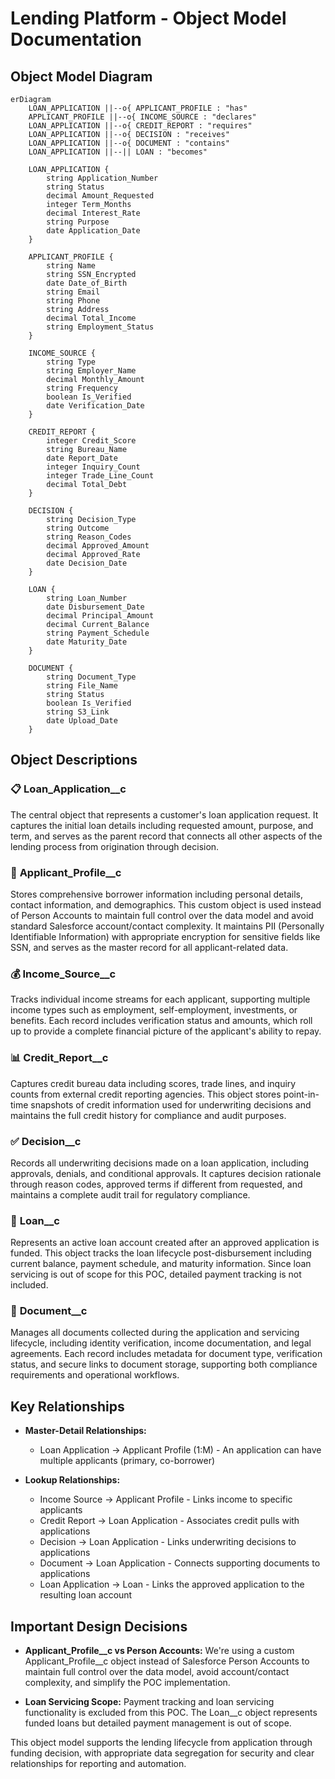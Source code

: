 # Lending Platform - Object Model Documentation

## Object Model Diagram

```mermaid
erDiagram
    LOAN_APPLICATION ||--o{ APPLICANT_PROFILE : "has"
    APPLICANT_PROFILE ||--o{ INCOME_SOURCE : "declares"
    LOAN_APPLICATION ||--o{ CREDIT_REPORT : "requires"
    LOAN_APPLICATION ||--o{ DECISION : "receives"
    LOAN_APPLICATION ||--o{ DOCUMENT : "contains"
    LOAN_APPLICATION ||--|| LOAN : "becomes"
    
    LOAN_APPLICATION {
        string Application_Number
        string Status
        decimal Amount_Requested
        integer Term_Months
        decimal Interest_Rate
        string Purpose
        date Application_Date
    }
    
    APPLICANT_PROFILE {
        string Name
        string SSN_Encrypted
        date Date_of_Birth
        string Email
        string Phone
        string Address
        decimal Total_Income
        string Employment_Status
    }
    
    INCOME_SOURCE {
        string Type
        string Employer_Name
        decimal Monthly_Amount
        string Frequency
        boolean Is_Verified
        date Verification_Date
    }
    
    CREDIT_REPORT {
        integer Credit_Score
        string Bureau_Name
        date Report_Date
        integer Inquiry_Count
        integer Trade_Line_Count
        decimal Total_Debt
    }
    
    DECISION {
        string Decision_Type
        string Outcome
        string Reason_Codes
        decimal Approved_Amount
        decimal Approved_Rate
        date Decision_Date
    }
    
    LOAN {
        string Loan_Number
        date Disbursement_Date
        decimal Principal_Amount
        decimal Current_Balance
        string Payment_Schedule
        date Maturity_Date
    }
    
    DOCUMENT {
        string Document_Type
        string File_Name
        string Status
        boolean Is_Verified
        string S3_Link
        date Upload_Date
    }
```

## Object Descriptions

### 📋 **Loan_Application__c**
The central object that represents a customer's loan application request. It captures the initial loan details including requested amount, purpose, and term, and serves as the parent record that connects all other aspects of the lending process from origination through decision.

### 👤 **Applicant_Profile__c**
Stores comprehensive borrower information including personal details, contact information, and demographics. This custom object is used instead of Person Accounts to maintain full control over the data model and avoid standard Salesforce account/contact complexity. It maintains PII (Personally Identifiable Information) with appropriate encryption for sensitive fields like SSN, and serves as the master record for all applicant-related data.

### 💰 **Income_Source__c**
Tracks individual income streams for each applicant, supporting multiple income types such as employment, self-employment, investments, or benefits. Each record includes verification status and amounts, which roll up to provide a complete financial picture of the applicant's ability to repay.

### 📊 **Credit_Report__c**
Captures credit bureau data including scores, trade lines, and inquiry counts from external credit reporting agencies. This object stores point-in-time snapshots of credit information used for underwriting decisions and maintains the full credit history for compliance and audit purposes.

### ✅ **Decision__c**
Records all underwriting decisions made on a loan application, including approvals, denials, and conditional approvals. It captures decision rationale through reason codes, approved terms if different from requested, and maintains a complete audit trail for regulatory compliance.

### 🏦 **Loan__c**
Represents an active loan account created after an approved application is funded. This object tracks the loan lifecycle post-disbursement including current balance, payment schedule, and maturity information. Since loan servicing is out of scope for this POC, detailed payment tracking is not included.

### 📄 **Document__c**
Manages all documents collected during the application and servicing lifecycle, including identity verification, income documentation, and legal agreements. Each record includes metadata for document type, verification status, and secure links to document storage, supporting both compliance requirements and operational workflows.

## Key Relationships

- **Master-Detail Relationships:**
  - Loan Application → Applicant Profile (1:M) - An application can have multiple applicants (primary, co-borrower)

- **Lookup Relationships:**
  - Income Source → Applicant Profile - Links income to specific applicants
  - Credit Report → Loan Application - Associates credit pulls with applications
  - Decision → Loan Application - Links underwriting decisions to applications
  - Document → Loan Application - Connects supporting documents to applications
  - Loan Application → Loan - Links the approved application to the resulting loan account

## Important Design Decisions

- **Applicant_Profile__c vs Person Accounts:** We're using a custom Applicant_Profile__c object instead of Salesforce Person Accounts to maintain full control over the data model, avoid account/contact complexity, and simplify the POC implementation.

- **Loan Servicing Scope:** Payment tracking and loan servicing functionality is excluded from this POC. The Loan__c object represents funded loans but detailed payment management is out of scope.

This object model supports the lending lifecycle from application through funding decision, with appropriate data segregation for security and clear relationships for reporting and automation.